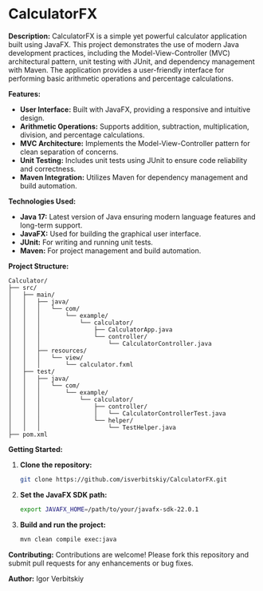 # CalculatorFX

**Description:**
CalculatorFX is a simple yet powerful calculator application built using JavaFX. This project demonstrates the use of
modern Java development practices, including the Model-View-Controller (MVC) architectural pattern, unit testing with
JUnit, and dependency management with Maven. The application provides a user-friendly interface for performing basic
arithmetic operations and percentage calculations.

**Features:**

- **User Interface:** Built with JavaFX, providing a responsive and intuitive design.
- **Arithmetic Operations:** Supports addition, subtraction, multiplication, division, and percentage calculations.
- **MVC Architecture:** Implements the Model-View-Controller pattern for clean separation of concerns.
- **Unit Testing:** Includes unit tests using JUnit to ensure code reliability and correctness.
- **Maven Integration:** Utilizes Maven for dependency management and build automation.

**Technologies Used:**

- **Java 17:** Latest version of Java ensuring modern language features and long-term support.
- **JavaFX:** Used for building the graphical user interface.
- **JUnit:** For writing and running unit tests.
- **Maven:** For project management and build automation.

**Project Structure:**

```
Calculator/
├── src/
│   ├── main/
│   │   ├── java/
│   │   │   └── com/
│   │   │       └── example/
│   │   │           └── calculator/
│   │   │               ├── CalculatorApp.java
│   │   │               └── controller/
│   │   │                   └── CalculatorController.java
│   │   ├── resources/
│   │   │   └── view/
│   │   │       └── calculator.fxml
│   ├── test/
│   │   ├── java/
│   │   │   └── com/
│   │   │       └── example/
│   │   │           └── calculator/
│   │   │               ├── controller/
│   │   │               │   └── CalculatorControllerTest.java
│   │   │               └── helper/
│   │   │                   └── TestHelper.java
├── pom.xml
```

**Getting Started:**

1. **Clone the repository:**
   ```sh
   git clone https://github.com/isverbitskiy/CalculatorFX.git
   ```
2. **Set the JavaFX SDK path:**
   ```sh
   export JAVAFX_HOME=/path/to/your/javafx-sdk-22.0.1
   ```
3. **Build and run the project:**
   ```sh
   mvn clean compile exec:java
   ```

**Contributing:**
Contributions are welcome! Please fork this repository and submit pull requests for any enhancements or bug fixes.

**Author:**
Igor Verbitskiy